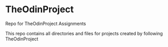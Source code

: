 # TheOdinProject
Repo for TheOdinProject Assignments

This repo contains all directories and files for projects created by following TheOdinProject